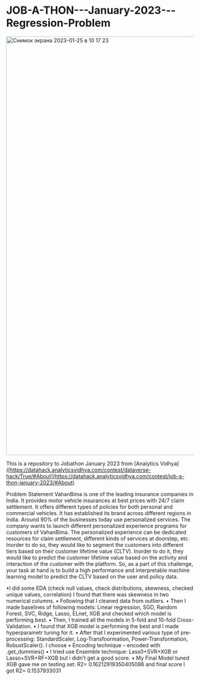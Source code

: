 # JOB-A-THON---January-2023---Regression-Problem

<img width="1122" alt="Снимок экрана 2023-01-25 в 10 17 23" src="https://user-images.githubusercontent.com/8630013/214486186-9163fcb5-3c51-424f-8d04-54d1ef58d07d.png">


This is a repository to Jobathon January 2023 from [Analytics Vidhya]([https://datahack.analyticsvidhya.com/contest/dataverse-hack/True/#About](https://datahack.analyticsvidhya.com/contest/job-a-thon-january-2023/#About)


Problem Statement
VahanBima is one of the leading insurance companies in India. It provides motor vehicle insurances at best prices with 24/7 claim settlement. It offers different types of policies for both personal and commercial vehicles. It has established its brand across different regions in India.
Around 90% of the businesses today use personalized services. The company wants to launch different personalized experience programs for customers of VahanBima. The personalized experience can be dedicated resources for claim settlement, different kinds of services at doorstep, etc. Inorder to do so, they would like to segment the customers into different tiers based on their customer lifetime value (CLTV).
Inorder to do it, they would like to predict the customer lifetime value based on the activity and interaction of the customer with the platform. So, as a part of this challenge, your task at hand is to build a high performance and interpretable machine learning model to predict the CLTV based on the user and policy data.

•I did some EDA (check null values, check distributions, skewness, checked unique values, correlation)
I found that there was skewness in two numerical columns.
• Following that I cleaned data from outliers.
• Then I made baselines of following models: Linear regression, SGD, Random Forest, SVC, Ridge, Lasso, ELnet, XGB and checked which model is performing best. 
• Then, I trained all the models in 5-fold and 10-fold Cross-Validation.
• I found that XGB model is performing the best and I made hyperparametr tuning for it.
• After that I experimented various type of pre-processing: StandardScaler, Log-Transfoormation, Power-Transformation, RobustScaler(). I choose 
• Encoding technique – encoded with .get_dummies() 
• I tried use Ensemble technique: Lass0+SVR+XGB or Lasso+SVR+RF+XGB but i didn’t get a good score.
• My Final Model tuned XGB gave me on testing set: R2= 0.16212919350405086 and final score I got R2= 0.1537933031
